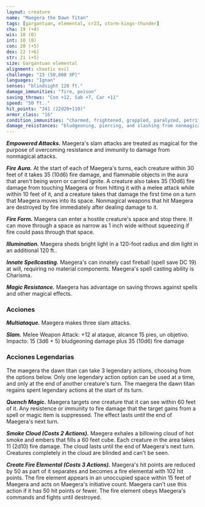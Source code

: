 ```yaml
---
layout: creature
name: "Maegera the Dawn Titan"
tags: [gargantuan, elemental, cr23, storm-kings-thunder]
cha: 19 (+4)
wis: 10 (0)
int: 10 (0)
con: 20 (+5)
dex: 22 (+6)
str: 21 (+5)
size: Gargantuan elemental
alignment: chaotic evil
challenge: "23 (50,000 XP)"
languages: "Ignan"
senses: "blindsight 120 ft."
damage_immunities: "fire, poison"
saving_throws: "Con +12, Sab +7, Car +11"
speed: "50 ft.."
hit_points: "341 (22d20+110)"
armor_class: "16"
condition_immunities: "charmed, frightened, grappled, paralyzed, petrified, poisoned, prone, restrained"
damage_resistances: "bludgeoning, piercing, and slashing from nonmagical weapons"
---
```


***Empowered Attacks.*** Maegera's slam attacks are treated as magical for the purpose of overcoming resistance and immunity to damage from nonmagical attacks.

***Fire Aura.*** At the start of each of Maegera's turns, each creature within 30 feet of it takes 35 (10d6) fire damage, and flammable objects in the aura that aren't being worn or carried ignite. A creature also takes 35 (10d6) fire damage from touching Maegera or from hitting it with a melee attack while within 10 feet of it, and a creature takes that damage the first time on a turn that Maegera moves into its space. Nonmagical weapons that hit Maegera are destroyed by fire immediately after dealing damage to it.

***Fire Form.*** Maegera can enter a hostile creature's space and stop there. It can move through a space as narrow as 1 inch wide without squeezing if fire could pass through that space.

***Illumination.*** Maegera sheds bright light in a 120-foot radius and dim light in an additional 120 ft..

***Innate Spellcasting.*** Maegera's can innately cast fireball (spell save DC 19) at will, requiring no material components. Maegera's spell casting ability is Charisma.

***Magic Resistance.*** Maegera has advantage on saving throws against spells and other magical effects.

### Acciones

***Multiataque.*** Maegera makes three slam attacks.

***Slam.*** Melee Weapon Attack: +12 al ataque, alcance 15 pies, un objetivo. Impacto: 15 (3d6 + 5) bludgeoning damage plus 35 (10d6) fire damage

### Acciones Legendarias

The maegera the dawn titan can take 3 legendary actions, choosing from the options below. Only one legendary action option can be used at a time, and only at the end of another creature's turn. The maegera the dawn titan regains spent legendary actions at the start of its turn.

***Quench Magic.*** Maegera targets one creature that it can see within 60 feet of it. Any resistence or immunity to fire damage that the target gains from a spell or magic item is suppressed.  The effect lasts until the end of Maegera's next turn.

***Smoke Cloud (Costs 2 Actions).*** Maegera exhales a billowing cloud of hot smoke and embers that fills a 60 feet cube. Each creature in the area takes 11 (2d10) fire damage. The cloud lasts until the end of Maegera's next turn. Creatures completely in the cloud are blinded and can't be seen.

***Create Fire Elemental (Costs 3 Actions).*** Maegera's hit points are reduced by 50 as part of it separates and becomes a fire elemental with 102 hit points. The fire element appears in an unoccupied space within 15 feet of Maegera and acts on Maegera's initiative count. Maegera can't use this action if it has 50 hit points or fewer. The fire element obeys Maegera's commands and fights until destroyed.
